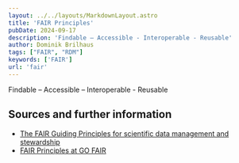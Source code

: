 ```yaml
---
layout: ../../layouts/MarkdownLayout.astro
title: 'FAIR Principles'
pubDate: 2024-09-17
description: 'Findable – Accessible - Interoperable - Reusable'
author: Dominik Brilhaus
tags: ["FAIR", "RDM"]
keywords: ['FAIR']
url: 'fair'
---
```


Findable – Accessible – Interoperable - Reusable

## Sources and further information

- [The FAIR Guiding Principles for scientific data management and stewardship](https://doi.org/10.1038/sdata.2016.18)
- [FAIR Principles at GO FAIR](https://www.go-fair.org/fair-principles/)